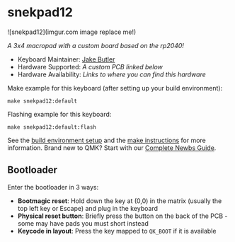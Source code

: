 # snekpad12

![snekpad12](imgur.com image replace me!)

*A 3x4 macropad with a custom board based on the rp2040!*

* Keyboard Maintainer: [Jake Butler](https://github.com/jlb2637)
* Hardware Supported: *A custom PCB linked below*
* Hardware Availability: *Links to where you can find this hardware*

Make example for this keyboard (after setting up your build environment):

    make snekpad12:default

Flashing example for this keyboard:

    make snekpad12:default:flash

See the [build environment setup](https://docs.qmk.fm/#/getting_started_build_tools) and the [make instructions](https://docs.qmk.fm/#/getting_started_make_guide) for more information. Brand new to QMK? Start with our [Complete Newbs Guide](https://docs.qmk.fm/#/newbs).

## Bootloader

Enter the bootloader in 3 ways:

* **Bootmagic reset**: Hold down the key at (0,0) in the matrix (usually the top left key or Escape) and plug in the keyboard
* **Physical reset button**: Briefly press the button on the back of the PCB - some may have pads you must short instead
* **Keycode in layout**: Press the key mapped to `QK_BOOT` if it is available
